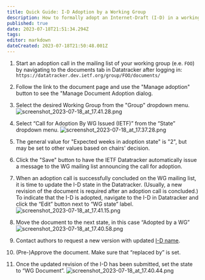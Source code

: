 ```yaml
---
title: Quick Guide: I-D Adoption by a Working Group
description: How to formally adopt an Internet-Draft (I-D) in a working group you chair.
published: true
date: 2023-07-18T21:51:34.294Z
tags: 
editor: markdown
dateCreated: 2023-07-18T21:50:48.001Z
---
```


1. Start an adoption call in the mailing list of your working group (e.e. `FOO`) by navigating to the documents tab in Datatracker after logging in:
`https://datatracker.dev.ietf.org/group/FOO/documents/`

2. Follow the link to the document page and use the "Manage adoption" button to see the "Manage Document Adoption dialog.

3. Select the desired Working Group from the "Group" dropdown menu.
![screenshot_2023-07-18_at_17.41.28.png](/screenshot_2023-07-18_at_17.41.28.png)

4. Select “Call for Adoption By WG Issued (IETF)” from the “State” dropdown menu.
![screenshot_2023-07-18_at_17.37.28.png](/screenshot_2023-07-18_at_17.37.28.png)

5. The general value for "Expected weeks in adoption state" is "2", but may be set to other values based on chairs' decision.

6. Click the "Save" button to have the IETF Datatracker automatically issue a message to the WG mailing list announcing the call for adoption.

7. When an adoption call is successfully concluded on the WG mailing list, it is time to update the I-D state in the Datatracker. (Usually, a new revision of the document is required after an adoption call is concluded.) To indicate that the I-D is adopted, navigate to the I-D in Datatracker and click the “Edit” button next to “WG state” label.
![screenshot_2023-07-18_at_17.41.15.png](/screenshot_2023-07-18_at_17.41.15.png)

8. Move the document to the next state, in this case “Adopted by a WG”
  ![screenshot_2023-07-18_at_17.40.58.png](/screenshot_2023-07-18_at_17.40.58.png)

9. Contact authors to request a new version with updated [I-D name](https://authors.ietf.org/en/naming-your-internet-draft). 

10. (Pre-)Approve the document. Make sure that “replaced by” is set.

9. Once the updated revision of the I-D has been submitted, set the state to “WG Document”.
![screenshot_2023-07-18_at_17.40.44.png](/screenshot_2023-07-18_at_17.40.44.png)


